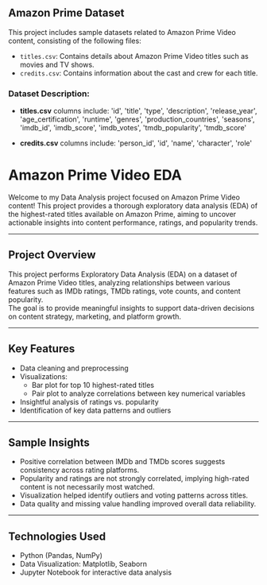 ## Amazon Prime Dataset

This project includes sample datasets related to Amazon Prime Video content, consisting of the following files:

- `titles.csv`: Contains details about Amazon Prime Video titles such as movies and TV shows.
- `credits.csv`: Contains information about the cast and crew for each title.

### Dataset Description:
- **titles.csv** columns include: 'id',	'title',	'type',	'description', 'release_year', 'age_certification',	'runtime',	'genres',	'production_countries',	'seasons',	'imdb_id',	'imdb_score',	'imdb_votes',	'tmdb_popularity',	'tmdb_score'

- **credits.csv** columns include: 'person_id',	'id', 	'name',	'character',	'role'

# Amazon Prime Video EDA

Welcome to my Data Analysis project focused on Amazon Prime Video content! This project provides a thorough exploratory data analysis (EDA) of the highest-rated titles available on Amazon Prime, aiming to uncover actionable insights into content performance, ratings, and popularity trends.

---

## Project Overview

This project performs Exploratory Data Analysis (EDA) on a dataset of Amazon Prime Video titles, analyzing relationships between various features such as IMDb ratings, TMDb ratings, vote counts, and content popularity.  
The goal is to provide meaningful insights to support data-driven decisions on content strategy, marketing, and platform growth.

---

## Key Features

- Data cleaning and preprocessing
- Visualizations:  
  - Bar plot for top 10 highest-rated titles  
  - Pair plot to analyze correlations between key numerical variables  
- Insightful analysis of ratings vs. popularity  
- Identification of key data patterns and outliers

---

## Sample Insights

- Positive correlation between IMDb and TMDb scores suggests consistency across rating platforms.
- Popularity and ratings are not strongly correlated, implying high-rated content is not necessarily most watched.
- Visualization helped identify outliers and voting patterns across titles.
- Data quality and missing value handling improved overall data reliability.

---

## Technologies Used

- Python (Pandas, NumPy)
- Data Visualization: Matplotlib, Seaborn
- Jupyter Notebook for interactive data analysis

